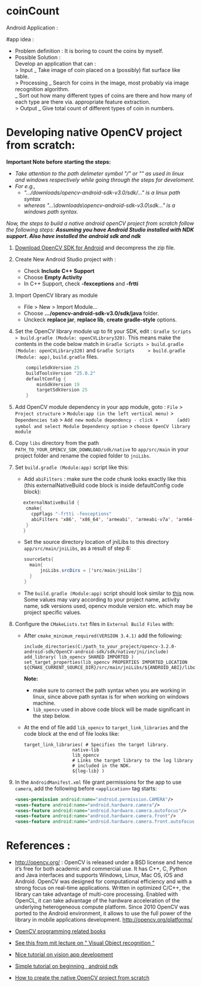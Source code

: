 # coinCount
Android Application :

#app idea : 
  * Problem definition : It is boring to count the coins by myself.
  * Possible Solution : <br> 
        Develop an application that can : <br>
          > Input _ Take image of coin placed on a (possibly) flat surface like table. <br>
          > Processing _ Search for coins in the image, most probably via image recognition algorithm. <br>
                       _ Sort out how many different types of coins are there and how many of each type are there via. appropriate feature
                          extraction. <br>
          > Output _ Give total count of different types of coin in numbers.
          
          
# Developing native OpenCV project from scratch:
   **Important Note before starting the steps:**
  - _Take attention to the path delimeter symbol "/" or "\" as used in linux and windows respectively while going through the steps for develoment._
  - _For e.g.,_
    - _".../downloads/opencv-android-sdk-v3.0/sdk/..." is a linux path syntax_
    - _whereas "...\downloads\opencv-android-sdk-v3.0\sdk\..." is a windows path syntax._

_Now, the steps to build a native android openCV project from scratch follow the following steps: **Assuming you have Android Studio installed with NDK support. Also have installed the android sdk and ndk**_

1. [Download OpenCV SDK for Android](https://sourceforge.net/projects/opencvlibrary/files/opencv-android/3.2.0/opencv-3.2.0-android-sdk.zip/download) and decompress the zip file.

2. Create New Android Studio project with :
    * Check **Include C++ Support**
    * Choose **Empty Activity**
    * In C++ Support, check **-fexceptions** and **-frtti**

3. Import OpenCV library as module
   * File > New > Import Module...
   * Choose **.../opencv-android-sdk-v3.0/sdk/java** folder.
   * Unckeck **replace jar**, **replace lib**, **create gradle-style** options.
   
4. Set the OpenCV library module up to fit your SDK, edit : `Gradle Scripts > build.gradle (Module: openCVLibrary320)`.
   This means make the contents in the code below match in `Gradle Scripts > build.gradle (Module: openCVLibrary320)` and `Gradle Scripts     > build.gradle (Module: app)`, `build.gradle` files.
    ```java
        compileSdkVersion 25 
        buildToolsVersion "25.0.2" 
        defaultConfig { 
            minSdkVersion 19
            targetSdkVersion 25
        } 
     ```

5. Add OpenCV module dependency in your app module, goto :
   `File` > `Project structure` > `Module:app (in the left vertical menu)` > `Dependencies tab` > `Add new module dependency - click +       (add) symbol and select Module Dependency option` > `choose OpenCV library module`
   
6. Copy `libs` directory from the path `PATH_TO_YOUR_OPENCV_SDK_DOWNLOAD/sdk/native` to `app/src/main` in your project folder and rename the copied folder to `jniLibs`.

7. Set `build.gradle (Module:app)` script like this:
    * Add `abiFilters` : make sure the code chunk looks exactly like this (this externalNativeBuild code block is inside defaultConfig         code block):
    ```java
       externalNativeBuild {
        cmake{
          cppFlags "-frtti -fexceptions"
          abiFilters 'x86', 'x86_64', 'armeabi', 'armeabi-v7a', 'arm64-v8a', 'mips', 'mips64'
        }
       } 
    ```
    
    * Set the source directory location of jniLibs to this directory `app/src/main/jniLibs`, as a result of step 6:
      ```java
      sourceSets{
        main{
            jniLibs.srcDirs = ['src/main/jniLibs']
        }
      }
      ```
     * The `build.gradle (Module:app)` script should look similar to 
       [this](https://github.com/roshanpoudyal/Count_Coin/blob/master/app/build.gradle) now. Some values may vary according to your            project name, activity name, sdk versions used, opencv module version etc. which may be project specific values.
       
8. Configure the `CMakeLists.txt` files in `External Build Files` with:
   * After `cmake_minimum_required(VERSION 3.4.1)` add the following:
     ```
     include_directories(C:/path_to_your_project/opencv-3.2.0-android-sdk/OpenCV-android-sdk/sdk/native/jni/include)
     add_library( lib_opencv SHARED IMPORTED )
     set_target_properties(lib_opencv PROPERTIES IMPORTED_LOCATION                ${CMAKE_CURRENT_SOURCE_DIR}/src/main/jniLibs/${ANDROID_ABI}/libopencv_java3.so)
     ```
     **Note:** 
       - make sure to correct the path syntax when you are working in linux, since above path syntax is for when working on windows              machine.
       - `lib_opencv` used in above code block will be made significant in the step below.
     
   * At the end of file add `lib_opencv` to `target_link_libraries` and the code block at the end of file looks like:
     ```
     target_link_libraries( # Specifies the target library.
                       native-lib
                       lib_opencv
                       # Links the target library to the log library
                       # included in the NDK.
                       ${log-lib} )
     ```
     
9. In the `AndroidManifest.xml` file grant permissions for the app to use `camera`, add the following before `<application>` tag starts:
    ```xml
    <uses-permission android:name="android.permission.CAMERA"/>
    <uses-feature android:name="android.hardware.camera"/>
    <uses-feature android:name="android.hardware.camera.autofocus"/>
    <uses-feature android:name="android.hardware.camera.front"/>
    <uses-feature android:name="android.hardware.camera.front.autofocus"/>
    ```
          
# References :
   * http://opencv.org/ : OpenCV is released under a BSD license and hence it’s free for both academic and commercial use. It has C++, C, Python and Java interfaces and supports Windows, Linux, Mac OS, iOS and Android. OpenCV was designed for computational efficiency and with a strong focus on real-time applications. Written in optimized C/C++, the library can take advantage of multi-core processing. Enabled with OpenCL, it can take advantage of the hardware acceleration of the underlying heterogeneous compute platform.
   Since 2010 OpenCV was ported to the Android environment, it allows to use the full power of the library in mobile applications development. http://opencv.org/platforms/
      
   * [OpenCV programming related books](http://opencv.org/books.html)
   
   * [See this from mit lecture on " Visual Object recognition "]( https://www.youtube.com/watch?v=gvmfbePC2pc&feature=youtu.be&list=PLnvKubj2-I2LhIibS8TOGC42xsD3-liux )
   
   * [Nice tutorial on vision app development](https://www.youtube.com/playlist?list=PL6v5F68v1ZZzTDq8VI9Jcmb0J99WRrYn4")
   
   * [Simple tutorial on beginning , android ndk](https://code.tutsplus.com/tutorials/how-to-get-started-with-androids-native-development-kit--cms-27605)
   
   * [How to create the native OpenCV project from scratch](https://github.com/leadrien/opencv_native_androidstudio/blob/master/README.md#how-to-create-the-native-opencv-project-from-scratch)
